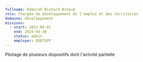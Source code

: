 ```yaml
---
fullname: Déborah Bichard-Bréaud
role: Chargée de développement de l'emploi et des territoires
domaine: Développement
missions:
  - start: 2021-06-01
    end: 2024-04-30
    status: admin
    employer: DDETSPP
---
```


Pilotage de plusieurs dispositifs dont l'activité partielle
